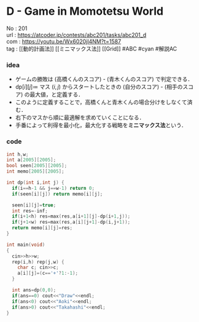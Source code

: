# D - Game in Momotetsu World

No	: 201  
url	: https://atcoder.jp/contests/abc201/tasks/abc201_d  
com	: https://youtu.be/Wx6020jI4NM?t=1587  
tag	: [[動的計画法]] [[ミニマックス法]] [[Grid]]  #ABC #cyan #解説AC 

### idea
- ゲームの勝敗は (高橋くんのスコア) - (青木くんのスコア) で判定できる．
- $\text{dp}[i][j] \coloneqq$ マス $(i,j)$ からスタートしたときの (自分のスコア) - (相手のスコア) の最大値，と定義する．
- このように定義することで，高橋くんと青木くんの場合分けをしなくて済む．
- 右下のマスから順に最適解を求めていくことになる．
- 手番によって利得を最小化，最大化する戦略を**ミニマックス法**という．

### code
```cpp
int h,w;
int a[2005][2005];
bool seen[2005][2005];
int memo[2005][2005];

int dp(int i,int j) {
  if(i==h-1 && j==w-1) return 0;
  if(seen[i][j]) return memo[i][j];

  seen[i][j]=true;
  int res=-inf;
  if(i+1<h) res=max(res,a[i+1][j]-dp(i+1,j));
  if(j+1<w) res=max(res,a[i][j+1]-dp(i,j+1));
  return memo[i][j]=res;
}

int	main(void)
{
  cin>>h>>w;
  rep(i,h) rep(j,w) {
    char c; cin>>c;
    a[i][j]=(c=='+'?1:-1);
  }

  int ans=dp(0,0);
  if(ans==0) cout<<"Draw"<<endl;
  if(ans<0) cout<<"Aoki"<<endl;
  if(ans>0) cout<<"Takahashi"<<endl;
}
```